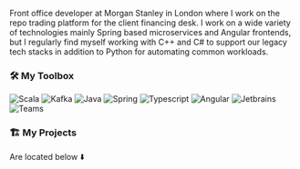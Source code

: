 
<!--<img width='100%' src='images/banner.jpg' >-->

Front office developer at Morgan Stanley in London where I work on the repo trading platform for the client financing desk. I work on a wide variety of technologies mainly Spring based microservices and Angular frontends, but I regularly find myself working with C++ and C# to support our legacy tech stacks in addition to Python for automating common workloads.

### 🛠️ My Toolbox

![Scala](https://img.shields.io/badge/Scala-DC322F?style=for-the-badge&logo=scala&logoColor=white) ![Kafka](https://img.shields.io/badge/Kafka-3c4043?style=for-the-badge&logo=apache-kafka&logoColor=white) ![Java](https://img.shields.io/badge/Java-ED8B00?style=for-the-badge&logo=java&logoColor=white) ![Spring](https://img.shields.io/badge/Spring-6DB33F?style=for-the-badge&logo=spring&logoColor=white) ![Typescript](https://img.shields.io/badge/TypeScript-007ACC?style=for-the-badge&logo=typescript&logoColor=white) ![Angular](https://img.shields.io/badge/Angular-DD0031?style=for-the-badge&logo=angular&logoColor=white) ![Jetbrains](https://img.shields.io/badge/JetBrains-3c4043.svg?style=for-the-badge&logo=Jetbrains&logoColor=white) ![Teams](https://img.shields.io/badge/Teams-6264A7?style=for-the-badge&logo=microsoft-teams&logoColor=white)
### 🏗️ My Projects

Are located below ⬇️
